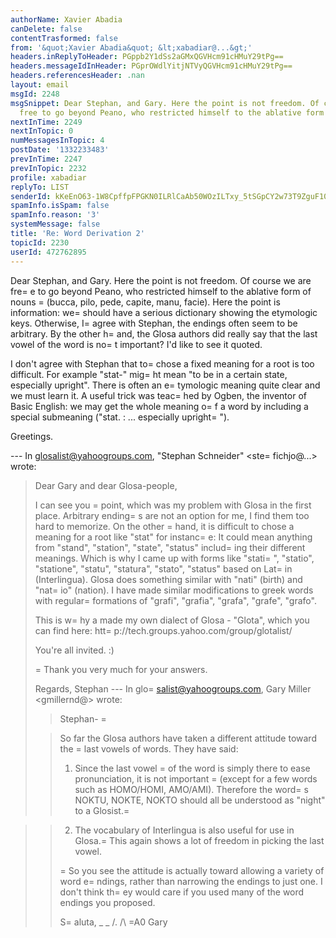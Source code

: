 ```yaml
---
authorName: Xavier Abadia
canDelete: false
contentTrasformed: false
from: '&quot;Xavier Abadia&quot; &lt;xabadiar@...&gt;'
headers.inReplyToHeader: PGppb2Y1dSs2aGMxQGVHcm91cHMuY29tPg==
headers.messageIdInHeader: PGprOWdlYitjNTVyQGVHcm91cHMuY29tPg==
headers.referencesHeader: .nan
layout: email
msgId: 2248
msgSnippet: Dear Stephan, and Gary. Here the point is not freedom. Of course we are
  free to go beyond Peano, who restricted himself to the ablative form of nouns (bucca,
nextInTime: 2249
nextInTopic: 0
numMessagesInTopic: 4
postDate: '1332233483'
prevInTime: 2247
prevInTopic: 2232
profile: xabadiar
replyTo: LIST
senderId: kKeEnO63-1W8CpffpFPGKN0ILRlCaAb50WOzILTxy_5tSGpCY2w73T9ZguF10VvtM2aoYi5qQPgNWU36KcQ7sOiWPR9HHcQBtZIx
spamInfo.isSpam: false
spamInfo.reason: '3'
systemMessage: false
title: 'Re: Word Derivation 2'
topicId: 2230
userId: 472762895
---
```


Dear Stephan, and Gary.
Here the point is not freedom. Of course we are fre=
e to go beyond Peano, who restricted himself to the ablative form of nouns =
(bucca, pilo, pede, capite, manu, facie). Here the point is information: we=
 should have a serious dictionary showing the etymologic keys. Otherwise, I=
 agree with Stephan, the endings often seem to be arbitrary.
By the other h=
and, the Glosa authors did really say that the last vowel of the word is no=
t important? I'd like to see it quoted.

I don't agree with Stephan that to=
 chose a fixed meaning for a root is too difficult. For example "stat-" mig=
ht mean "to be in a certain state, especially upright". There is often an e=
tymologic meaning quite clear and we must learn it. A useful trick was teac=
hed by Ogben, the inventor of Basic English: we may get the whole meaning o=
f a word by including a special submeaning ("stat. : ... especially upright=
").

Greetings.

--- In glosalist@yahoogroups.com, "Stephan Schneider" <ste=
fichjo@...> wrote:
>
> Dear Gary and dear Glosa-people,
> 
> I can see you =
point, which was my problem with Glosa in the first place. Arbitrary ending=
s are not an option for me, I find them too hard to memorize. On the other =
hand, it is difficult to chose a meaning for a root like "stat" for instanc=
e: It could mean anything from "stand", "station", "state", "status" includ=
ing their different meanings. Which is why I came up with forms like "stati=
", "statio", "statione", "statu", "statura", "stato", "status" based on Lat=
in (Interlingua). Glosa does something similar with "nati" (birth) and "nat=
io" (nation). I have made similar modifications to greek words with regular=
 formations of "grafi", "grafia", "grafa", "grafe", "grafo".
> 
> This is w=
hy a made my own dialect of Glosa - "Glota", which you can find here:
> htt=
p://tech.groups.yahoo.com/group/glotalist/
> 
> You're all invited. :)
> 
>=
 Thank you very much for your answers.
> 
> Regards,
> Stephan
> --- In glo=
salist@yahoogroups.com, Gary Miller <gmillernd@> wrote:
> >
> > Stephan-
> =
> 
> > So far the Glosa authors have taken a different attitude toward the
=
> > last vowels of words. They have said:
> > 
> > 1) Since the last vowel =
of the word is simply there to ease
> > pronunciation, it is not important =
(except for a few words such as
> > HOMO/HOMI, AMO/AMI). Therefore the word=
s NOKTU, NOKTE, NOKTO should
> > all be understood as "night" to a Glosist.=

> > 
> > 2) The vocabulary of Interlingua is also useful for use in Glosa.=
 This
> > again shows a lot of freedom in picking the last vowel.
> > 
> > =
So you see the attitude is actually toward allowing a variety of word
> > e=
ndings, rather than narrowing the endings to just one. I don't think
> > th=
ey would care if you used many of the word endings you proposed.
> > 
> > S=
aluta,
> > _ _
> > /.
> > /\ =A0 Gary
> > #
> >
>



